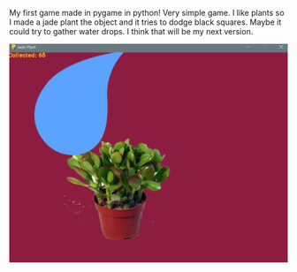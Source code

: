 My first game made in pygame in python! Very simple game. I like plants so I made a jade plant the object and it tries to dodge black squares.
Maybe it could try to gather water drops. I think that will be my next version.

![In-Game](https://github.com/jdicke/Python/blob/master/Dodge/dodge.png)
